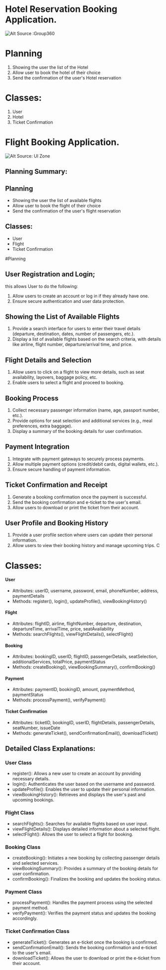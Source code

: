# **Hotel Reservation Booking Application.**
![Alt](https://groups360.com/wp-content/uploads/2022/01/groupsync-home-group-travel.jpg) Source :Group360

# Planning
1. Showing the user the list of the Hotel
2. Allow user to book the hotel of their choice
3. Send  the confirmation of the user's Hotel reservation

# Classes:
1. User
2. Hotel
3. Ticket Confirmation




# **Flight  Booking Application.**
![Alt](https://cdn.dribbble.com/users/7843013/screenshots/17245752/media/34f43714ccd28bb8beceb6f837d3ff5e.png) Source: UI Zone

## Planning Summary:
## Planning
- Showing the user the list of available flights
- Allow user to book the flight of their choice
- Send the confirmation of the user's flight reservation

## Classes:
- User
- Flight
- Ticket Confirmation




#Planning
## User Registration and Login;
this allows User to do the following:
1. Allow users to create an account or log in if they already have one.
2. Ensure secure authentication and user data protection.

## Showing the List of Available Flights
1. Provide a search interface for users to enter their travel details (departure, destination, dates, number of passengers, etc.).
2. Display a list of available flights based on the search criteria, with details like airline, flight number, departure/arrival time, and price.

## Flight Details and Selection

1. Allow users to click on a flight to view more details, such as seat availability, layovers, baggage policy, etc.
2. Enable users to select a flight and proceed to booking.

## Booking Process

1. Collect necessary passenger information (name, age, passport number, etc.).
2. Provide options for seat selection and additional services (e.g., meal preferences, extra baggage).
3. Display a summary of the booking details for user confirmation.


## Payment Integration

1. Integrate with payment gateways to securely process payments.
2. Allow multiple payment options (credit/debit cards, digital wallets, etc.).
3. Ensure secure handling of payment information.

## Ticket Confirmation and Receipt

1. Generate a booking confirmation once the payment is successful.
2. Send the booking confirmation and e-ticket to the user's email.
3. Allow users to download or print the ticket from their account.

## User Profile and Booking History

1. Provide a user profile section where users can update their personal information.
2. Allow users to view their booking history and manage upcoming trips.
C

# Classes:
#### User
- Attributes: userID, username, password, email, phoneNumber, address, paymentDetails
- Methods: register(), login(), updateProfile(), viewBookingHistory()


#### Flight
- Attributes: flightID, airline, flightNumber, departure, destination, departureTime, arrivalTime, price, seatAvailability
- Methods: searchFlights(), viewFlightDetails(), selectFlight()


#### Booking
- Attributes: bookingID, userID, flightID, passengerDetails, seatSelection, additionalServices, totalPrice, paymentStatus
- Methods: createBooking(), viewBookingSummary(), confirmBooking()


#### Payment
- Attributes: paymentID, bookingID, amount, paymentMethod, paymentStatus
- Methods: processPayment(), verifyPayment()


#### Ticket Confirmation
- Attributes: ticketID, bookingID, userID, flightDetails, passengerDetails, seatNumber, issueDate
- Methods: generateTicket(), sendConfirmationEmail(), downloadTicket()


## Detailed Class Explanations:
### User Class

- register(): Allows a new user to create an account by providing necessary details.
- login(): Authenticates the user based on the username and password.
- updateProfile(): Enables the user to update their personal information.
- viewBookingHistory(): Retrieves and displays the user's past and upcoming bookings.

### Flight Class

 - searchFlights(): Searches for available flights based on user input.
- viewFlightDetails(): Displays detailed information about a selected flight.
- selectFlight(): Allows the user to select a flight for booking.

### Booking Class

- createBooking(): Initiates a new booking by collecting passenger details and selected services.
- viewBookingSummary(): Provides a summary of the booking details for user confirmation.
- confirmBooking(): Finalizes the booking and updates the booking status.

### Payment Class

- processPayment(): Handles the payment process using the selected payment method.
- verifyPayment(): Verifies the payment status and updates the booking accordingly.

### Ticket Confirmation Class
- generateTicket(): Generates an e-ticket once the booking is confirmed.
- sendConfirmationEmail(): Sends the booking confirmation and e-ticket to the user's email.
- downloadTicket(): Allows the user to download or print the e-ticket from their account.
